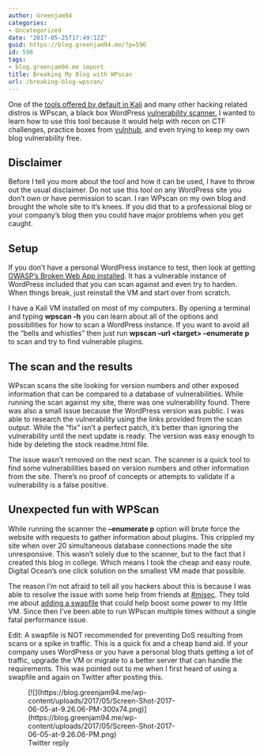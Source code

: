 ```yaml
---
author: Greenjam94
categories:
- Uncategorized
date: "2017-05-25T17:49:12Z"
guid: https://blog.greenjam94.me/?p=596
id: 596
tags:
- blog.greenjam94.me import
title: Breaking My Blog with WPscan
url: /breaking-blog-wpscan/
---
```


One of the [tools offered by default in Kali](http://tools.kali.org/web-applications/wpscan) and many other hacking related distros is WPscan, a black box WordPress [vulnerability scanner.](https://wpscan.org/) I wanted to learn how to use this tool because it would help with recon on CTF challenges, practice boxes from [vulnhub](https://www.vulnhub.com/), and even trying to keep my own blog vulnerability free.

## Disclaimer

Before I tell you more about the tool and how it can be used, I have to throw out the usual disclaimer. Do not use this tool on any WordPress site you don’t own or have permission to scan. I ran WPscan on my own blog and brought the whole site to it’s knees. If you did that to a professional blog or your company’s blog then you could have major problems when you get caught.

## Setup

If you don’t have a personal WordPress instance to test, then look at getting [OWASP’s Broken Web App installed](https://blog.greenjam94.me/installing-owasp-bwa/). It has a vulnerable instance of WordPress included that you can scan against and even try to harden. When things break, just reinstall the VM and start over from scratch.

I have a Kali VM installed on most of my computers. By opening a terminal and typing **wpscan -h** you can learn about all of the options and possibilities for how to scan a WordPress instance. If you want to avoid all the “bells and whistles” then just run **wpscan –url &lt;target&gt; –enumerate p** to scan and try to find vulnerable plugins.

## The scan and the results

WPscan scans the site looking for version numbers and other exposed information that can be compared to a database of vulnerabilities. While running the scan against my site, there was one vulnerability found. There was also a small issue because the WordPress version was public. I was able to research the vulnerability using the links provided from the scan output. While the “fix” isn’t a perfect patch, it’s better than ignoring the vulnerability until the next update is ready. The version was easy enough to hide by deleting the stock readme.html file.

The issue wasn’t removed on the next scan. The scanner is a quick tool to find some vulnerabilities based on version numbers and other information from the site. There’s no proof of concepts or attempts to validate if a vulnerability is a false positive.

## Unexpected fun with WPScan

While running the scanner the **–enumerate p** option will brute force the website with requests to gather information about plugins. This crippled my site when over 20 simultaneous database connections made the site unresponsive. This wasn’t solely due to the scanner, but to the fact that I created this blog in college. Which means I took the cheap and easy route. Digital Ocean’s one click solution on the smallest VM made that possible.

The reason I’m not afraid to tell all you hackers about this is because I was able to resolve the issue with some help from friends at [\#misec](http://misec.us/). They told me about [adding a swapfile](https://www.digitalocean.com/community/tutorials/how-to-add-swap-on-ubuntu-14-04) that could help boost some power to my little VM. Since then I’ve been able to run WPscan multiple times without a single fatal performance issue.

Edit: A swapfile is NOT recommended for preventing DoS resulting from scans or a spike in traffic. This is a quick fix and a cheap band aid. If your company uses WordPress or you have a personal blog thats getting a lot of traffic, upgrade the VM or migrate to a better server that can handle the requirements. This was pointed out to me when I first heard of using a swapfile and again on Twitter after posting this.

<figure aria-describedby="caption-attachment-601" class="wp-caption aligncenter" id="attachment_601" style="width: 300px">[![](https://blog.greenjam94.me/wp-content/uploads/2017/05/Screen-Shot-2017-06-05-at-9.26.06-PM-300x74.png)](https://blog.greenjam94.me/wp-content/uploads/2017/05/Screen-Shot-2017-06-05-at-9.26.06-PM.png)<figcaption class="wp-caption-text" id="caption-attachment-601">Twitter reply</figcaption></figure>